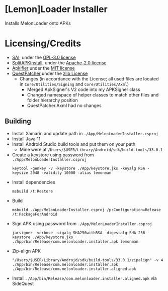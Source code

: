 # [Lemon]Loader Installer
Installs MelonLoader onto APKs

# Licensing/Credits
- [SAI](https://github.com/Aefyr/SAI), under the [GPL-3.0 license](https://github.com/Aefyr/SAI/blob/master/LICENSE)
- [SplitAPKInstall](https://github.com/nkalra0123/splitapkinstall), under the [Apache-2.0 license](https://github.com/nkalra0123/splitapkinstall/blob/master/LICENSE)
- [Apkifier](https://github.com/emulamer/Apkifier) under the [MIT license](https://github.com/emulamer/Apkifier/blob/master/LICENSE)
- [QuestPatcher](https://github.com/Lauriethefish/QuestPatcher) under the [zlib License](https://github.com/Lauriethefish/QuestPatcher/blob/main/LICENSE)
  - Changes (in accordance with the License; all used files are located in `Core/Utilities/Signing` and `Core/Utilities/Axml`)
    - Merged ApkSigner's V2 code into my APKSigner class
    - Changed namespace of helper classes to match other files and folder hierarchy position
    - QuestPatcher.Axml had no changes

## Building

- Install Xamarin and update path in `./App/MelonLoaderInstaller.csproj`
- Install Java 11
- Install Android Studio build tools and put them on your path
  - Mine were at `/Users/$USER/Library/Android/sdk/build-tools/33.0.1`
- Create a keystore using password from `./App/MelonLoaderInstaller.csproj`
  ```
  keytool -genkey -v -keystore ./App/keystore.jks -keyalg RSA -keysize 2048 -validity 10000 -alias lemonman
  ```
- Install dependencies
  ```
  msbuild /t:Restore
  ```
- Build
  ```
  msbuild ./App/MelonLoaderInstaller.csproj /p:Configuration=Release /t:PackageForAndroid
  ```
- Sign APK using password from `./App/MelonLoaderInstaller.csproj`
  ```
  jarsigner -verbose -sigalg SHA256withRSA -digestalg SHA-256 -keystore ./App/keystore.jks ./App/bin/Release/com.melonloader.installer.apk lemonman
  ```
- Zip-align APK
  ```
  "/Users/$USER/Library/Android/sdk/build-tools/33.0.1/zipalign" -v 4 ./App/bin/Release/com.melonloader.installer.apk ./App/bin/Release/com.melonloader.installer.aligned.apk
  ```
- Install `./App/bin/Release/com.melonloader.installer.aligned.apk` via SideQuest
